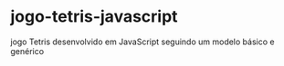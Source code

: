 # jogo-tetris-javascript
jogo Tetris desenvolvido em JavaScript seguindo um modelo básico e genérico
